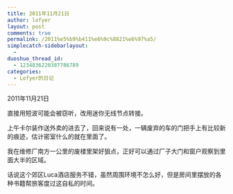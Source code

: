 ```yaml
---
title: 2011年11月21日
author: lofyer
layout: post
comments: true
permalink: /2011%e5%b9%b411%e6%9c%8821%e6%97%a5/
simplecatch-sidebarlayout:
  - 
duoshuo_thread_id:
  - 1234836220387786789
categories:
  - Lofyer的日记
---
```

2011年11月21日

直接用短波可能会被窃听，改用迷你无线节点转接。

上午卡尔装作送外卖的进去了，回来说有一处，一辆废弃的车的门把手上有比较新的痕迹，估计密室什么的就在里面了。

我在维修厂南方一公里的废楼里架好狙点，正好可以通过厂子大门和窗户观察到里面大半的区域。

话说这个郊区Luca酒店服务不错，虽然周围环境不怎么好，但是房间里摆放的各种书籍帮旅客度过这自私的时间。